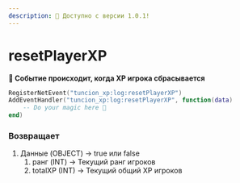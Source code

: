 ```yaml
---
description: 🔧 Доступно с версии 1.0.1!
---
```


# resetPlayerXP

**📢 Событие происходит, когда XP игрока сбрасывается**

```lua
RegisterNetEvent("tuncion_xp:log:resetPlayerXP")
AddEventHandler("tuncion_xp:log:resetPlayerXP", function(data)
    -- Do your magic here 💫
end)
```

### Возвращает

1. Данные <span className="color-blue">(OBJECT)</span> <span className="color-orange">-> true или false</span>
   1. ранг <span className="color-blue">(INT)</span> <span className="color-orange">-> Текущий ранг игроков</span>
   2. totalXP <span className="color-blue">(INT)</span> <span className="color-orange">-> Текущий общий XP игроков</span>